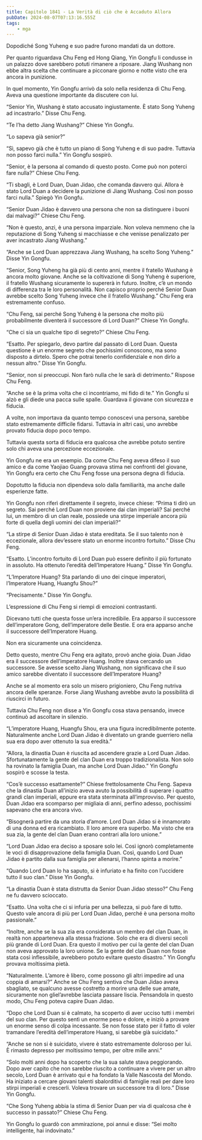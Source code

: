 ```yaml
---
title: Capitolo 1841 - La Verità di ciò che è Accaduto Allora
pubDate: 2024-08-07T07:13:16.555Z
tags:
    - mga
---
```



Dopodiché Song Yuheng e suo padre furono mandati da un dottore.


Per quanto riguardava Chu Feng ed Hong Qiang, Yin Gongfu li condusse in un palazzo dove sarebbero potuti rimanere a riposare. Jiang Wushang non ebbe altra scelta che continuare a picconare giorno e notte visto che era ancora in punizione.


In quel momento, Yin Gongfu arrivò da solo nella residenza di Chu Feng. Aveva una questione importante da discutere con lui.

“Senior Yin, Wushang è stato accusato ingiustamente. È stato Song Yuheng ad incastrarlo.” Disse Chu Feng.

“Te l’ha detto Jiang Wushang?” Chiese Yin Gongfu.


“Lo sapeva già senior?”


“Sì, sapevo già che è tutto un piano di Song Yuheng e di suo padre. Tuttavia non posso farci nulla.” Yin Gongfu sospirò.


“Senior, è la persona al comando di questo posto. Come può non poterci fare nulla?” Chiese Chu Feng.


“Ti sbagli, è Lord Duan, Duan Jidao, che comanda davvero qui. Allora è stato Lord Duan a decidere la punizione di Jiang Wushang. Così non posso farci nulla.” Spiegò Yin Gongfu.


“Senior Duan Jidao è davvero una persona che non sa distinguere i buoni dai malvagi?” Chiese Chu Feng.

“Non è questo, anzi, è una persona imparziale. Non voleva nemmeno che la reputazione di Song Yuheng si macchiasse e che venisse penalizzato per aver incastrato Jiang Wushang.”

“Anche se Lord Duan apprezzava Jiang Wushang, ha scelto Song Yuheng.” Disse Yin Gongfu.


“Senior, Song Yuheng ha già più di cento anni, mentre il fratello Wushang è ancora molto giovane. Anche se la coltivazione di Song Yuheng è superiore, il fratello Wushang sicuramente lo supererà in futuro. Inoltre, c’è un mondo di differenza tra le loro personalità. Non capisco proprio perché Senior Duan avrebbe scelto Song Yuheng invece che il fratello Wushang.” Chu Feng era estremamente confuso.

“Chu Feng, sai perché Song Yuheng è la persona che molto più probabilmente diventerà il successore di Lord Duan?” Chiese Yin Gongfu.


“Che ci sia un qualche tipo di segreto?” Chiese Chu Feng.


“Esatto. Per spiegarlo, devo partire dal passato di Lord Duan. Questa questione è un enorme segreto che pochissimi conoscono, ma sono disposto a dirtelo. Spero che potrai tenerlo confidenziale e non dirlo a nessun altro.” Disse Yin Gongfu.


“Senior, non si preoccupi. Non farò nulla che le sarà di detrimento.” Rispose Chu Feng.


“Anche se è la prima volta che ci incontriamo, mi fido di te.” Yin Gongfu si alzò e gli diede una pacca sulle spalle. Guardava il giovane con sicurezza e fiducia.


A volte, non importava da quanto tempo conoscevi una persona, sarebbe stato estremamente difficile fidarsi. Tuttavia in altri casi, uno avrebbe provato fiducia dopo poco tempo.


Tuttavia questa sorta di fiducia era qualcosa che avrebbe potuto sentire solo chi aveva una percezione eccezionale.


Yin Gongfu ne era un esempio. Da come Chu Feng aveva difeso il suo amico e da come Yaojiao Guang provava stima nei confronti del giovane, Yin Gongfu era certo che Chu Feng fosse una persona degna di fiducia.


Dopotutto la fiducia non dipendeva solo dalla familiarità, ma anche dalle esperienze fatte.


Yin Gongfu non riferì direttamente il segreto, invece chiese: “Prima ti dirò un segreto. Sai perché Lord Duan non proviene dai clan imperiali? Sai perché lui, un membro di un clan reale, possiede una stirpe imperiale ancora più forte di quella degli uomini dei clan imperiali?”


“La stirpe di Senior Duan Jidao è stata ereditata. Se il suo talento non è eccezionale, allora dev’essere stato un enorme incontro fortuito.” Disse Chu Feng.

“Esatto. L’incontro fortuito di Lord Duan può essere definito il più fortunato in assoluto. Ha ottenuto l’eredità dell’Imperatore Huang.” Disse Yin Gongfu.


“L’Imperatore Huang? Sta parlando di uno dei cinque imperatori, l’Imperatore Huang, Huangfu Shou?”


“Precisamente.” Disse Yin Gongfu.


L’espressione di Chu Feng si riempì di emozioni contrastanti.


Dicevano tutti che questa fosse un’era incredibile. Era apparso il successore dell’imperatore Gong, dell’imperatore delle Bestie. E ora era apparso anche il successore dell’Imperatore Huang.


Non era sicuramente una coincidenza.


Detto questo, mentre Chu Feng era agitato, provò anche gioia. Duan Jidao era il successore dell’imperatore Huang. Inoltre stava cercando un successore. Se avesse scelto Jiang Wushang, non significava che il suo amico sarebbe diventato il successore dell’Imperatore Huang?

Anche se al momento era solo un misero prigioniero, Chu Feng nutriva ancora delle speranze. Forse Jiang Wushang avrebbe avuto la possibilità di riuscirci in futuro.


Tuttavia Chu Feng non disse a Yin Gongfu cosa stava pensando, invece continuò ad ascoltare in silenzio.

“L’imperatore Huang, Huangfu Shou, era una figura incredibilmente potente. Naturalmente anche Lord Duan Jidao è diventato un grande guerriero nella sua era dopo aver ottenuto la sua eredità.”


“Allora, la dinastia Duan è riuscita ad ascendere grazie a Lord Duan Jidao. Sfortunatamente la gente del clan Duan era troppo tradizionalista. Non solo ha rovinato la famiglia Duan, ma anche Lord Duan Jidao.” Yin Gongfu sospirò e scosse la testa.

“Cos’è successo esattamente?” Chiese frettolosamente Chu Feng. Sapeva che la dinastia Duan all’inizio aveva avuto la possibilità di superare i quattro grandi clan imperiali, eppure era stata sterminata all’improvviso. Per questo, Duan Jidao era scomparso per migliaia di anni, perfino adesso, pochissimi sapevano che era ancora vivo.


“Bisognerà partire da una storia d’amore. Lord Duan Jidao si è innamorato di una donna ed era ricambiato. Il loro amore era superbo. Ma visto che era sua zia, la gente del clan Duan erano contrari alla loro unione.”

“Lord Duan Jidao era deciso a sposare solo lei. Così ignorò completamente le voci di disapprovazione della famiglia Duan. Così, quando Lord Duan Jidao è partito dalla sua famiglia per allenarsi, l’hanno spinta a morire.”

“Quando Lord Duan lo ha saputo, si è infuriato e ha finito con l’uccidere tutto il suo clan.” Disse Yin Gongfu.


“La dinastia Duan è stata distrutta da Senior Duan Jidao stesso?” Chu Feng ne fu davvero scioccato.


“Esatto. Una volta che ci si infuria per una bellezza, si può fare di tutto. Questo vale ancora di più per Lord Duan Jidao, perché è una persona molto passionale.”

“Inoltre, anche se la sua zia era considerata un membro del clan Duan, in realtà non apparteneva alla stessa frazione. Solo che era di diversi secoli più grande di Lord Duan. Era questo il motivo per cui la gente del clan Duan non aveva approvato la loro unione. Se la gente del clan Duan non fosse stata così inflessibile, avrebbero potuto evitare questo disastro.” Yin Gongfu provava moltissima pietà.


“Naturalmente. L’amore è libero, come possono gli altri impedire ad una coppia di amarsi?” Anche se Chu Feng sentiva che Duan Jidao aveva sbagliato, se qualcuno avesse costretto a morire una delle sue amate, sicuramente non gliel’avrebbe lasciata passare liscia. Pensandola in questo modo, Chu Feng poteva capire Duan Jidao.


“Dopo che Lord Duan si è calmato, ha scoperto di aver ucciso tutti i membri del suo clan. Per questo sentì un enorme peso e dolore, e iniziò a provare un enorme senso di colpa incessante. Se non fosse stato per il fatto di voler tramandare l’eredità dell’imperatore Huang, si sarebbe già suicidato.”


“Anche se non si è suicidato, vivere è stato estremamente doloroso per lui. È rimasto depresso per moltissimo tempo, per oltre mille anni.”

“Solo molti anni dopo ha scoperto che la sua salute stava peggiorando. Dopo aver capito che non sarebbe riuscito a continuare a vivere per un altro secolo, Lord Duan è arrivato qui e ha fondato la Valle Nascosta del Mondo. Ha iniziato a cercare giovani talenti sbalorditivi di famiglie reali per dare loro stirpi imperiali e crescerli. Voleva trovare un successore tra di loro.” Disse Yin Gongfu.


“Che Song Yuheng abbia la stima di Senior Duan per via di qualcosa che è successo in passato?” Chiese Chu Feng.


Yin Gongfu lo guardò con ammirazione, poi annuì e disse: “Sei molto intelligente, hai indovinato.”





